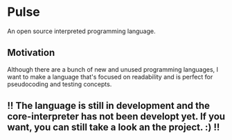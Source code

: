 # Pulse
An open source interpreted programming language.

## Motivation
Although there are a bunch of new and unused programming languages, I want to make a language that's focused on readability and is perfect for pseudocoding and testing concepts. 

## !! The language is still in development and the core-interpreter has not been developt yet. If you want, you can still take a look an the project. :) !!
